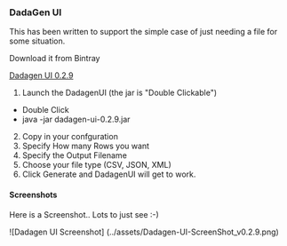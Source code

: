### DadaGen UI

This has been written to support the simple case of just needing a file for some situation.

Download it from Bintray

[Dadagen UI 0.2.9](https://bintray.com/artifact/download/inosion/maven/org/inosion/dadagen/dadagen-ui_2.11/0.2.9/dadagen-ui-0.2.9.jar)


1. Launch the DadagenUI (the jar is "Double Clickable")
  * Double Click
  * java -jar dadagen-ui-0.2.9.jar
2. Copy in your confguration 
3. Specify How many Rows you want
4. Specify the Output Filename
5. Choose your file type (CSV, JSON, XML)
6. Click Generate and DadagenUI will get to work.

#### Screenshots

Here is a Screenshot.. Lots to just see :-)

![Dadagen UI Screenshot] (../assets/Dadagen-UI-ScreenShot_v0.2.9.png)



